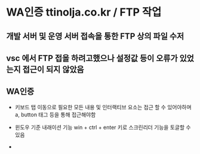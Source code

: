 # WA인증 ttinolja.co.kr / FTP 작업

## 개발 서버 및 운영 서버 접속을 통한 FTP 상의 파일 수저

## vsc 에서 FTP 접을 하려고했으나 설정값 등이 오류가 있었는지 접근이 되지 않았음

## WA인증

  - 키보드 탭 이동으로 필요한 모든 내용 및 인터랙티브 요소는 접근 할 수 있어야하며 a, button 태그 등을 통해 접근해야함

  - 윈도우 기준 내래이션 기능 win + ctrl + enter  키로 스크린리더 기능을 토글할 수 있음
 
  -  